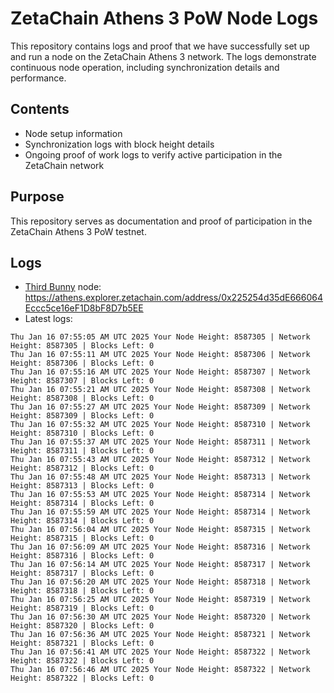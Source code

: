 # ZetaChain Athens 3 PoW Node Logs
This repository contains logs and proof that we have successfully set up and run a node on the ZetaChain Athens 3 network. The logs demonstrate continuous node operation, including synchronization details and performance.

## Contents
- Node setup information
- Synchronization logs with block height details
- Ongoing proof of work logs to verify active participation in the ZetaChain network

## Purpose
This repository serves as documentation and proof of participation in the ZetaChain Athens 3 PoW testnet.

## Logs

- [Third Bunny](https://thirdbunny.xyz/) node: https://athens.explorer.zetachain.com/address/0x225254d35dE666064Eccc5ce16eF1D8bF8D7b5EE
- Latest logs:
```
Thu Jan 16 07:55:05 AM UTC 2025 Your Node Height: 8587305 | Network Height: 8587305 | Blocks Left: 0
Thu Jan 16 07:55:11 AM UTC 2025 Your Node Height: 8587306 | Network Height: 8587306 | Blocks Left: 0
Thu Jan 16 07:55:16 AM UTC 2025 Your Node Height: 8587307 | Network Height: 8587307 | Blocks Left: 0
Thu Jan 16 07:55:21 AM UTC 2025 Your Node Height: 8587308 | Network Height: 8587308 | Blocks Left: 0
Thu Jan 16 07:55:27 AM UTC 2025 Your Node Height: 8587309 | Network Height: 8587309 | Blocks Left: 0
Thu Jan 16 07:55:32 AM UTC 2025 Your Node Height: 8587310 | Network Height: 8587310 | Blocks Left: 0
Thu Jan 16 07:55:37 AM UTC 2025 Your Node Height: 8587311 | Network Height: 8587311 | Blocks Left: 0
Thu Jan 16 07:55:43 AM UTC 2025 Your Node Height: 8587312 | Network Height: 8587312 | Blocks Left: 0
Thu Jan 16 07:55:48 AM UTC 2025 Your Node Height: 8587313 | Network Height: 8587313 | Blocks Left: 0
Thu Jan 16 07:55:53 AM UTC 2025 Your Node Height: 8587314 | Network Height: 8587314 | Blocks Left: 0
Thu Jan 16 07:55:59 AM UTC 2025 Your Node Height: 8587314 | Network Height: 8587314 | Blocks Left: 0
Thu Jan 16 07:56:04 AM UTC 2025 Your Node Height: 8587315 | Network Height: 8587315 | Blocks Left: 0
Thu Jan 16 07:56:09 AM UTC 2025 Your Node Height: 8587316 | Network Height: 8587316 | Blocks Left: 0
Thu Jan 16 07:56:14 AM UTC 2025 Your Node Height: 8587317 | Network Height: 8587317 | Blocks Left: 0
Thu Jan 16 07:56:20 AM UTC 2025 Your Node Height: 8587318 | Network Height: 8587318 | Blocks Left: 0
Thu Jan 16 07:56:25 AM UTC 2025 Your Node Height: 8587319 | Network Height: 8587319 | Blocks Left: 0
Thu Jan 16 07:56:30 AM UTC 2025 Your Node Height: 8587320 | Network Height: 8587320 | Blocks Left: 0
Thu Jan 16 07:56:36 AM UTC 2025 Your Node Height: 8587321 | Network Height: 8587321 | Blocks Left: 0
Thu Jan 16 07:56:41 AM UTC 2025 Your Node Height: 8587322 | Network Height: 8587322 | Blocks Left: 0
Thu Jan 16 07:56:46 AM UTC 2025 Your Node Height: 8587322 | Network Height: 8587322 | Blocks Left: 0
```
